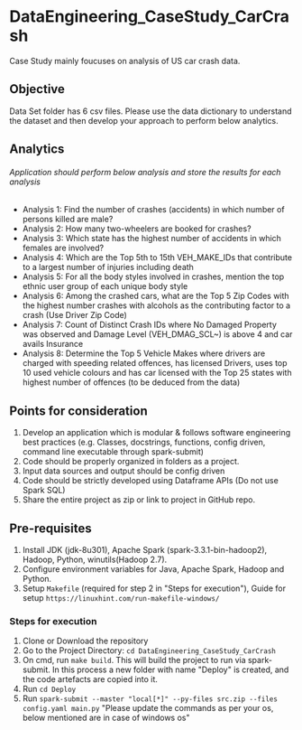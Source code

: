 # DataEngineering_CaseStudy_CarCrash
 Case Study mainly foucuses on analysis of US car crash data.

## Objective
Data Set folder has 6 csv files. Please use the data dictionary to understand the dataset and then develop your approach to perform below analytics.

## Analytics
###### Application should perform below analysis and store the results for each analysis
* Analysis 1: Find the number of crashes (accidents) in which number of persons killed are male?
* Analysis 2: How many two-wheelers are booked for crashes? 
* Analysis 3: Which state has the highest number of accidents in which females are involved? 
* Analysis 4: Which are the Top 5th to 15th VEH_MAKE_IDs that contribute to a largest number of injuries including death
* Analysis 5: For all the body styles involved in crashes, mention the top ethnic user group of each unique body style  
* Analysis 6: Among the crashed cars, what are the Top 5 Zip Codes with the highest number crashes with alcohols as the contributing factor to a crash (Use Driver Zip Code)
* Analysis 7: Count of Distinct Crash IDs where No Damaged Property was observed and Damage Level (VEH_DMAG_SCL~) is above 4 and car avails Insurance
* Analysis 8: Determine the Top 5 Vehicle Makes where drivers are charged with speeding related offences, has licensed Drivers, uses top 10 used vehicle colours and has car licensed with the Top 25 states with highest number of offences (to be deduced from the data)

## Points for consideration
1. Develop an application which is modular & follows software engineering best practices (e.g. Classes, docstrings, functions, config driven, command line executable through spark-submit)
2. Code should be properly organized in folders as a project.
3. Input data sources and output should be config driven
4. Code should be strictly developed using Dataframe APIs (Do not use Spark SQL)
5. Share the entire project as zip or link to project in GitHub repo.

## Pre-requisites
1. Install JDK (jdk-8u301), Apache Spark (spark-3.3.1-bin-hadoop2), Hadoop, Python, winutils(Hadoop 2.7).
2. Configure environment variables for Java, Apache Spark, Hadoop and Python.
3. Setup `Makefile` (required for step 2 in "Steps for execution"), Guide for setup `https://linuxhint.com/run-makefile-windows/`

### Steps for execution
1. Clone or Download the repository
2. Go to the Project Directory: `cd DataEngineering_CaseStudy_CarCrash`
3. On cmd, run `make build`. This will build the project to run via spark-submit. In this process a new folder with name "Deploy" is created, and the code artefacts are copied into it.
4. Run `cd Deploy`
5. Run `spark-submit --master "local[*]" --py-files src.zip --files config.yaml main.py`
"Please update the commands as per your os, below mentioned are in case of windows os"
